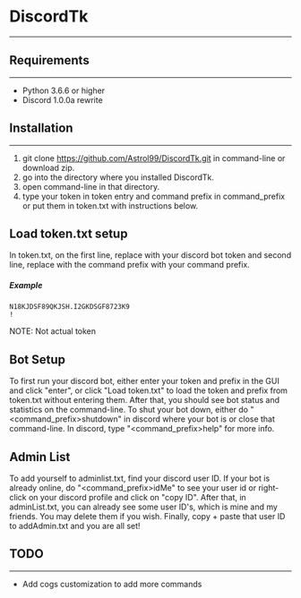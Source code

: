 # DiscordTk #
- - - - 

## Requirements ##
- - - -
* Python 3.6.6 or higher
* Discord 1.0.0a rewrite

## Installation ##
- - - -
1. git clone https://github.com/Astrol99/DiscordTk.git in command-line or download zip.
2. go into the directory where you installed DiscordTk. 
3. open command-line in that directory.
4. type your token in token entry and command prefix in command_prefix or put them in token.txt with instructions below. 

## Load token.txt setup ##
In token.txt, on the first line, replace <Put Your Discord Token Here> with your discord bot token and second line, replace <Command Prefix Here> with the command prefix with your command prefix.

##### Example #####
```
N18KJDSF89QKJSH.I2GKDSGF8723K9
!
```
NOTE: Not actual token

## Bot Setup ##
To first run your discord bot, either enter your token and prefix in the GUI and click "enter", or click "Load token.txt" to load the token and prefix from token.txt without entering them. After that, you should see bot status and statistics on the command-line. To shut your bot down, either do "<command_prefix>shutdown" in discord where your bot is or close that command-line. In discord, type "<command_prefix>help" for more info.

## Admin List ##
To add yourself to adminlist.txt, find your discord user ID. 
If your bot is already online, do "<command_prefix>idMe" to see your user id or right-click on your discord profile and click on "copy ID".
After that, in adminList.txt, you can already see some user ID's, which is mine and my friends. You may delete them if you wish.
Finally, copy + paste that user ID to addAdmin.txt and you are all set!

## TODO ##
- - - -
* Add cogs customization to add more commands